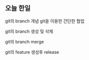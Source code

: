 ## 오늘 한일 

 git의 branch 개념
 git을 이용한 간단한 협업 

 git의 branch 생성 및 삭제 

 git의 branch merge

 git의 feature 생성후 release 
